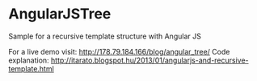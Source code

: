 AngularJSTree
=============

Sample for a recursive template structure with Angular JS

For a live demo visit: http://178.79.184.166/blog/angular_tree/
Code explanation: http://itarato.blogspot.hu/2013/01/angularjs-and-recursive-template.html
